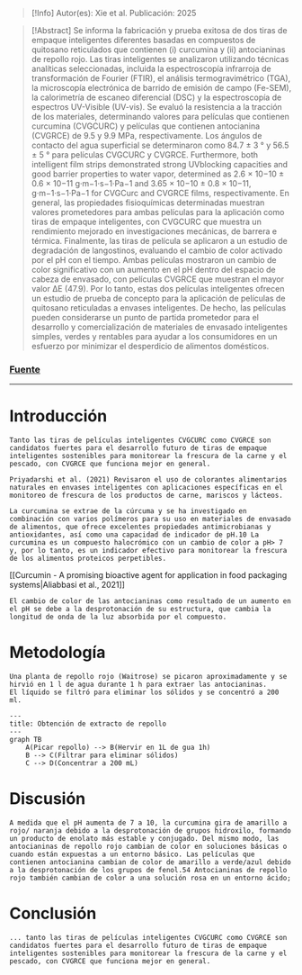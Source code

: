 >[!Info]
>Autor(es): Xie et al.
>Publicación: 2025

> [!Abstract] 
> Se informa la fabricación y prueba exitosa de dos tiras de empaque inteligentes diferentes basadas en compuestos de quitosano reticulados que contienen (i) curcumina y (ii) antocianinas de repollo rojo. Las tiras inteligentes se analizaron utilizando técnicas analíticas seleccionadas, incluida la espectroscopía infrarroja de transformación de Fourier (FTIR), el análisis termogravimétrico (TGA), la microscopía electrónica de barrido de emisión de campo (Fe-SEM), la calorimetría de escaneo diferencial (DSC) y la espectroscopía de espectros UV-Visible (UV-vis). Se evaluó la resistencia a la tracción de los materiales, determinando valores para películas que contienen curcumina (CVGCURC) y películas que contienen antocianina (CVGRCE) de 9.5 y 9.9 MPa, respectivamente. Los ángulos de contacto del agua superficial se determinaron como 84.7 ± 3 ° y 56.5 ± 5 ° para películas CVGCURC y CVGRCE. Furthermore, both intelligent film strips demonstrated strong UVblocking capacities and good barrier properties to water vapor, determined as 2.6 × 10−10 ± 0.6 × 10−11 g·m−1·s−1·Pa−1 and 3.65 ×  10−10 ± 0.8 × 10−11, g·m−1·s−1·Pa−1 for CVGCurc and CVGRCE films, respectivamente. En general, las propiedades fisioquímicas determinadas muestran valores prometedores para ambas películas para la aplicación como tiras de empaque inteligentes, con CVGCURC que muestra un rendimiento mejorado en investigaciones mecánicas, de barrera e térmica. Finalmente, las tiras de película se aplicaron a un estudio de degradación de langostinos, evaluando el cambio de color activado por el pH con el tiempo. Ambas películas mostraron un cambio de color significativo con un aumento en el pH dentro del espacio de cabeza de envasado, con películas CVGRCE que muestran el mayor valor ΔE (47.9). Por lo tanto, estas dos películas inteligentes ofrecen un estudio de prueba de concepto para la aplicación de películas de quitosano reticuladas a envases inteligentes. De hecho, las películas pueden considerarse un punto de partida prometedor para el desarrollo y comercialización de materiales de envasado inteligentes simples, verdes y rentables para ayudar a los consumidores en un esfuerzo por minimizar el desperdicio de alimentos domésticos.
### [Fuente](https://pubs.acs.org/doi/10.1021/acsfoodscitech.5c00483)
---
# Introducción

	Tanto las tiras de películas inteligentes CVGCURC como CVGRCE son candidatos fuertes para el desarrollo futuro de tiras de empaque inteligentes sostenibles para monitorear la frescura de la carne y el pescado, con CVGRCE que funciona mejor en general.

	Priyadarshi et al. (2021) Revisaron el uso de colorantes alimentarios naturales en envases inteligentes con aplicaciones específicas en el monitoreo de frescura de los productos de carne, mariscos y lácteos.

	La curcumina se extrae de la cúrcuma y se ha investigado en combinación con varios polímeros para su uso en materiales de envasado de alimentos, que ofrece excelentes propiedades antimicrobianas y antioxidantes, así como una capacidad de indicador de pH.10 La curcumina es un compuesto halocrómico con un cambio de color a pH> 7 y, por lo tanto, es un indicador efectivo para monitorear la frescura de los alimentos proteicos perpetibles.

[[Curcumin - A promising bioactive agent for application in food packaging systems|Aliabbasi et al., 2021]]

	El cambio de color de las antocianinas como resultado de un aumento en el pH se debe a la desprotonación de su estructura, que cambia la longitud de onda de la luz absorbida por el compuesto.
# Metodología

	Una planta de repollo rojo (Waitrose) se picaron aproximadamente y se hirvió en 1 l de agua durante 1 h para extraer las antocianinas.
	El líquido se filtró para eliminar los sólidos y se concentró a 200 ml.

```mermaid
---
title: Obtención de extracto de repollo
---
graph TB
	A(Picar repollo) --> B(Hervir en 1L de gua 1h)
	B --> C(Filtrar para eliminar sólidos)
	C --> D(Concentrar a 200 mL)
```
# Discusión

	A medida que el pH aumenta de 7 a 10, la curcumina gira de amarillo a rojo/ naranja debido a la desprotonación de grupos hidroxilo, formando un producto de enolato más estable y conjugado. Del mismo modo, las antocianinas de repollo rojo cambian de color en soluciones básicas o cuando están expuestas a un entorno básico. Las películas que contienen antocianina cambian de color de amarillo a verde/azul debido a la desprotonación de los grupos de fenol.54 Antocianinas de repollo rojo también cambian de color a una solución rosa en un entorno ácido;
# Conclusión

	... tanto las tiras de películas inteligentes CVGCURC como CVGRCE son candidatos fuertes para el desarrollo futuro de tiras de empaque inteligentes sostenibles para monitorear la frescura de la carne y el pescado, con CVGRCE que funciona mejor en general.